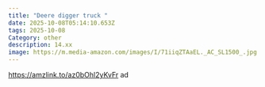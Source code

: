 ```yaml
---
title: "Deere digger truck "
date: 2025-10-08T05:14:10.653Z
tags: 2025-10-08
Category: other
description: 14.xx
image: https://m.media-amazon.com/images/I/71iiqZTAaEL._AC_SL1500_.jpg
---
```

https://amzlink.to/az0bOhl2yKvFr ad